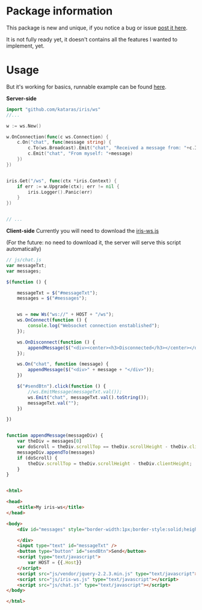 # Package information

This package is new and unique, if you notice a bug or issue [post it here](https://github.com/kataras/iris/issues).

It is not fully ready yet, it doesn't contains all the features I wanted to implement, yet.

# Usage

But it's working for basics, runnable example can be found [here](https://github.com/iris-contrib/examples/tree/master/websocket_2).



**Server-side**
```go
import "github.com/kataras/iris/ws"
//...

w := ws.New()

w.OnConnection(func(c ws.Connection) {
	c.On("chat", func(message string) {
		c.To(ws.Broadcast).Emit("chat", "Received a message from: "+c.ID()+": "+message) // to all except this connection
		c.Emit("chat", "From myself: "+message)
	})
})


iris.Get("/ws", func(ctx *iris.Context) {
	if err := w.Upgrade(ctx); err != nil {
		iris.Logger().Panic(err)
	}
})


// ...

```

**Client-side** Currently you will need to download the [iris-ws.js](https://github.com/kataras/iris/tree/master/ws/client_side/iris-ws.js)

(For the future: no need to download it, the server will serve this script automatically)

```js
// js/chat.js
var messageTxt;
var messages;

$(function () {

	messageTxt = $("#messageTxt");
	messages = $("#messages");


	ws = new Ws("ws://" + HOST + "/ws");
	ws.OnConnect(function () {
		console.log("Websocket connection enstablished");
	});

	ws.OnDisconnect(function () {
		appendMessage($("<div><center><h3>Disconnected</h3></center></div>"));
	});

	ws.On("chat", function (message) {
		appendMessage($("<div>" + message + "</div>"));
	})

	$("#sendBtn").click(function () {
		//ws.EmitMessage(messageTxt.val());
		ws.Emit("chat", messageTxt.val().toString());
		messageTxt.val("");
	})

})


function appendMessage(messageDiv) {
    var theDiv = messages[0]
    var doScroll = theDiv.scrollTop == theDiv.scrollHeight - theDiv.clientHeight;
    messageDiv.appendTo(messages)
    if (doScroll) {
        theDiv.scrollTop = theDiv.scrollHeight - theDiv.clientHeight;
    }
}

```


```html

<html>

<head>
	<title>My iris-ws</title>
</head>

<body>
	<div id="messages" style="border-width:1px;border-style:solid;height:400px;width:375px;">

	</div>
	<input type="text" id="messageTxt" />
	<button type="button" id="sendBtn">Send</button>
	<script type="text/javascript">
		var HOST = {{.Host}}
	</script>
	<script src="js/vendor/jquery-2.2.3.min.js" type="text/javascript"></script>
	<script src="js/iris-ws.js" type="text/javascript"></script>
	<script src="js/chat.js" type="text/javascript"></script>
</body>

</html>


```


